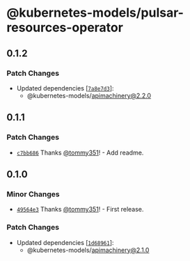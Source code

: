 # @kubernetes-models/pulsar-resources-operator

## 0.1.2

### Patch Changes

- Updated dependencies [[`7a8e7d3`](https://github.com/tommy351/kubernetes-models-ts/commit/7a8e7d3fc130b7e63c4b7066c88378b0a631e83f)]:
  - @kubernetes-models/apimachinery@2.2.0

## 0.1.1

### Patch Changes

- [`c7bb686`](https://github.com/tommy351/kubernetes-models-ts/commit/c7bb686fff89f8481d74e7dd9e813e0e25e473df) Thanks [@tommy351](https://github.com/tommy351)! - Add readme.

## 0.1.0

### Minor Changes

- [`49564e3`](https://github.com/tommy351/kubernetes-models-ts/commit/49564e307f847cd4eaa3e6c2d3cb13cc407df742) Thanks [@tommy351](https://github.com/tommy351)! - First release.

### Patch Changes

- Updated dependencies [[`1d68961`](https://github.com/tommy351/kubernetes-models-ts/commit/1d68961f1832866716e01992f70d90b161b58e81)]:
  - @kubernetes-models/apimachinery@2.1.0
